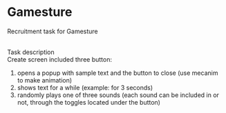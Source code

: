 # Gamesture
 Recruitment task for Gamesture
 </br>
 </br>
 
 
Task description
</br>
Create screen included three button:
1) opens a popup with sample text and the button to close (use mecanim to make animation)
2) shows text for a while (example: for 3 seconds)
3) randomly plays one of three sounds (each sound can be included in or not, through the toggles located under the button)
